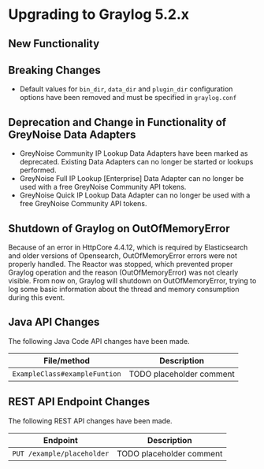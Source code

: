 Upgrading to Graylog 5.2.x
==========================

## New Functionality

## Breaking Changes
- Default values for `bin_dir`, `data_dir` and `plugin_dir` configuration options have been removed and must be
  specified in `graylog.conf`

## Deprecation and Change in Functionality of GreyNoise Data Adapters

- GreyNoise Community IP Lookup Data Adapters have been marked as deprecated. Existing Data Adapters can no longer be
  started or lookups performed.
- GreyNoise Full IP Lookup [Enterprise] Data Adapter can no longer be used with a free GreyNoise Community API tokens.
- GreyNoise Quick IP Lookup Data Adapter can no longer be used with a free GreyNoise Community API tokens.

## Shutdown of Graylog on OutOfMemoryError
Because of an error in HttpCore 4.4.12, which is required by Elasticsearch and older versions of Opensearch, OutOfMemoryError errors were not properly handled.
The Reactor was stopped, which prevented proper Graylog operation and the reason (OutOfMemoryError) was not clearly visible.
From now on, Graylog will shutdown on OutOfMemoryError, trying to log some basic information about the thread and memory consumption during this event.

## Java API Changes
The following Java Code API changes have been made.

| File/method                   | Description                                                      |
|-------------------------------|------------------------------------------------------------------|
| `ExampleClass#exampleFuntion` | TODO placeholder comment                                         |


## REST API Endpoint Changes
The following REST API changes have been made.

| Endpoint                                              | Description                               |
|-------------------------------------------------------|-------------------------------------------|
| `PUT /example/placeholder`                            | TODO placeholder comment                  |
